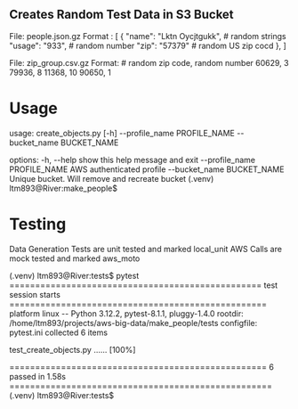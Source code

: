## Creates Random Test Data in S3 Bucket
File: people.json.gz
Format : [
  {
    "name": "Lktn Oycjtgukk", #  random strings
    "usage": "933", # random number
    "zip": "57379" # random US zip cocd 
  },
]

File: zip_group.csv.gz
Format: # random zip code, random number
60629, 3
79936, 8
11368, 10
90650, 1

# Usage
usage: create_objects.py [-h] --profile_name PROFILE_NAME --bucket_name BUCKET_NAME

options:
  -h, --help            show this help message and exit
  --profile_name PROFILE_NAME
                        AWS authenticated profile
  --bucket_name BUCKET_NAME
                        Unique bucket. Will remove and recreate bucket
(.venv) ltm893@River:make_people$

# Testing
Data Generation Tests are unit tested and marked local_unit
AWS Calls are mock tested and marked aws_moto

(.venv) ltm893@River:tests$ pytest 
================================================= test session starts ==================================================
platform linux -- Python 3.12.2, pytest-8.1.1, pluggy-1.4.0
rootdir: /home/ltm893/projects/aws-big-data/make_people/tests
configfile: pytest.ini
collected 6 items

test_create_objects.py ......                                                                                    [100%]

================================================== 6 passed in 1.58s ===================================================
(.venv) ltm893@River:tests$